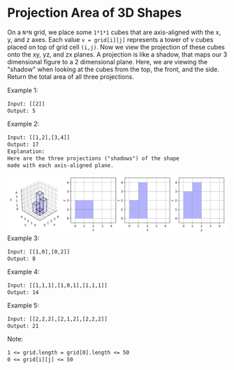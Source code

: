 # Projection Area of 3D Shapes
On a ```N*N``` grid, we place some ```1*1*1``` cubes that are axis-aligned with the x, y, and z axes.
Each value ```v = grid[i][j]``` represents a tower of v cubes placed on top of grid cell ```(i,j)```.
Now we view the projection of these cubes onto the xy, yz, and zx planes.
A projection is like a shadow, that maps our 3 dimensional figure to a 2 dimensional plane.
Here, we are viewing the "shadow" when looking at the cubes from the top, the front, and the side.
Return the total area of all three projections.

Example 1:
```
Input: [[2]]
Output: 5
```
Example 2:
```
Input: [[1,2],[3,4]]
Output: 17
Explanation:
Here are the three projections ("shadows") of the shape
made with each axis-aligned plane.
```
![pic](data.png)
Example 3:
```
Input: [[1,0],[0,2]]
Output: 8
```
Example 4:
```
Input: [[1,1,1],[1,0,1],[1,1,1]]
Output: 14
```
Example 5:
```
Input: [[2,2,2],[2,1,2],[2,2,2]]
Output: 21
```


Note:
```
1 <= grid.length = grid[0].length <= 50
0 <= grid[i][j] <= 50
```
